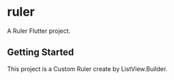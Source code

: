 # ruler

A Ruler Flutter project.

## Getting Started

This project is a Custom Ruler create by ListView.Builder.

